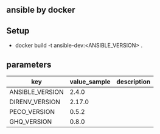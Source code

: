 ansible by docker
---

Setup
---
- docker build -t ansible-dev:<ANSIBLE_VERSION> .

parameters
---
|key|value_sample|description|
|---|---|---|
|ANSIBLE_VERSION|2.4.0||
|DIRENV_VERSION|2.17.0||
|PECO_VERSION|0.5.2||
|GHQ_VERSION|0.8.0||

